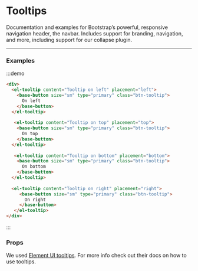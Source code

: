 # Tooltips

Documentation and examples for Bootstrap’s powerful, responsive navigation header, the navbar. Includes support for branding, navigation, and more, including support for our collapse plugin.

<hr>

### Examples

:::demo
```html
<div>
  <el-tooltip content="Tooltip on left" placement="left">
    <base-button size="sm" type="primary" class="btn-tooltip">
      On left
    </base-button>
  </el-tooltip>
  
   <el-tooltip content="Tooltip on top" placement="top">
    <base-button size="sm" type="primary" class="btn-tooltip">
      On top
    </base-button>
  </el-tooltip>
    
   <el-tooltip content="Tooltip on bottom" placement="bottom">
    <base-button size="sm" type="primary" class="btn-tooltip">
      On bottom
    </base-button>
  </el-tooltip>  
 
  <el-tooltip content="Tooltip on right" placement="right">
     <base-button size="sm" type="primary" class="btn-tooltip">
       On right
     </base-button>
   </el-tooltip>
</div>
```
:::


### Props

We used [Element UI tooltips](https://element.eleme.io/#/en-US/component/tooltip).
For more info check out their docs on how to use tooltips.
